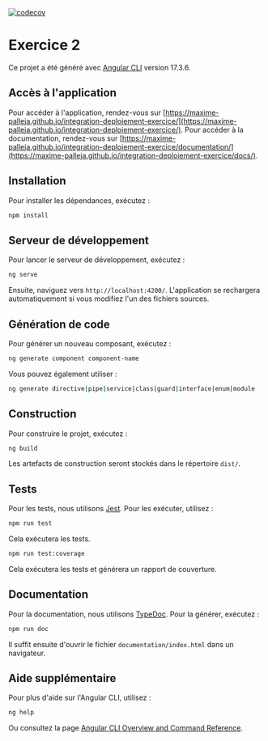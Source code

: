 
[![codecov](https://codecov.io/github/maxime-palleja/integration-deploiement-exercice/graph/badge.svg?token=CH0CCESO0P)](https://codecov.io/github/maxime-palleja/integration-deploiement-exercice)

# Exercice 2

Ce projet a été généré avec [Angular CLI](https://github.com/angular/angular-cli) version 17.3.6.

## Accès à l'application
Pour accéder à l'application, rendez-vous sur [https://maxime-palleja.github.io/integration-deploiement-exercice/](https://maxime-palleja.github.io/integration-deploiement-exercice/).
Pour accéder à la documentation, rendez-vous sur [https://maxime-palleja.github.io/integration-deploiement-exercice/documentation/](https://maxime-palleja.github.io/integration-deploiement-exercice/docs/).

## Installation

Pour installer les dépendances, exécutez :

```bash
npm install
```

## Serveur de développement

Pour lancer le serveur de développement, exécutez :

```bash
ng serve
```

Ensuite, naviguez vers `http://localhost:4200/`. L'application se rechargera automatiquement si vous modifiez l'un des fichiers sources.

## Génération de code

Pour générer un nouveau composant, exécutez :

```bash
ng generate component component-name
```

Vous pouvez également utiliser :

```bash
ng generate directive|pipe|service|class|guard|interface|enum|module
```

## Construction

Pour construire le projet, exécutez :

```bash
ng build
```

Les artefacts de construction seront stockés dans le répertoire `dist/`.

## Tests
Pour les tests, nous utilisons [Jest](https://jestjs.io/fr/).
Pour les exécuter, utilisez :

```bash
npm run test
```
Cela exécutera les tests.

```bash
npm run test:coverage
```
Cela exécutera les tests et générera un rapport de couverture.

## Documentation
Pour la documentation, nous utilisons [TypeDoc](https://typedoc.org/).
Pour la générer, exécutez :

```bash
npm run doc
```
Il suffit ensuite d'ouvrir le fichier `documentation/index.html` dans un navigateur.

## Aide supplémentaire

Pour plus d'aide sur l'Angular CLI, utilisez :

```bash
ng help
```

Ou consultez la page [Angular CLI Overview and Command Reference](https://angular.io/cli).

